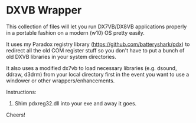 # DXVB Wrapper

This collection of files will let you run DX7VB/DX8VB applications properly in a portable fashion on a modern (w10) OS pretty easily.

It uses my Paradox registry library (https://github.com/batteryshark/pdx) to redirect all the old COM register stuff so you don't have to put a bunch of old DXVB libraries in your system directories.

It also uses a modified dx7vb to load necessary libraries (e.g. dsound, ddraw, d3drm) from your local directory first in the event you want to use a windower or other wrappers/enhancements.

Instructions: 
1. Shim pdxreg32.dll into your exe and away it goes.

Cheers!
